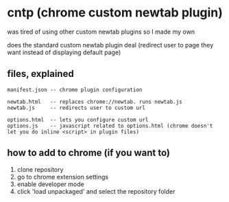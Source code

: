 # cntp (chrome custom newtab plugin)
was tired of using other custom newtab plugins so I made my own

does the standard custom newtab plugin deal (redirect user to page they want instead of displaying default page)

## files, explained
```
manifest.json -- chrome plugin configuration

newtab.html   -- replaces chrome://newtab. runs newtab.js
newtab.js     -- redirects user to custom url

options.html  -- lets you configure custom url
options.js    -- javascript related to options.html (chrome doesn't let you do inline <script> in plugin files)
```

## how to add to chrome (if you want to)
1. clone repository
2. go to chrome extension settings
3. enable developer mode
4. click 'load unpackaged' and select the repository folder
